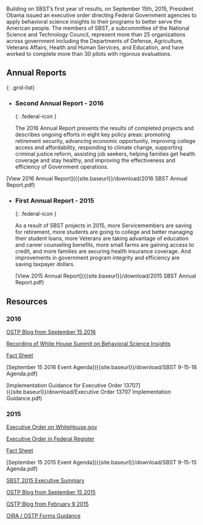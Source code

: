 Building on SBST’s first year of results, on September 15th, 2015, President Obama issued an executive order directing Federal Government agencies to apply behavioral science insights to their programs to better serve the American people. The members of SBST, a subcommittee of the National Science and Technology Council, represent more than 25 organizations across government including the Departments of Defense, Agriculture, Veterans Affairs, Health and Human Services, and Education, and have worked to complete more than 30 pilots with rigorous evaluations.

## Annual Reports
{: .grid-list}


* ### Second Annual Report - 2016
  {: .federal-icon }

  The 2016 Annual Report presents the results of completed projects and describes ongoing efforts in eight key policy areas: promoting retirement security, advancing economic opportunity, improving college access and affordability, responding to climate change, supporting criminal justice reform, assisting job seekers, helping families get health coverage and stay healthy, and improving the effectiveness and efficiency of Government operations.
  
 [View 2016 Annual Report]({{site.baseurl}}/download/2016 SBST Annual Report.pdf)

* ### First Annual Report - 2015
  {: .federal-icon }

  As a result of SBST projects in 2015, more Servicemembers are saving for retirement, more students are going to college and better managing their student loans, more Veterans are taking advantage of education and career counseling benefits, more small farms are gaining access to credit, and more families are securing health insurance coverage. And improvements in government program integrity and efficiency are saving taxpayer dollars.
  
  [View 2015 Annual Report]({{site.baseurl}}/download/2015 SBST Annual Report.pdf) 

## Resources

### 2016

[OSTP Blog from September 15 2016](https://www.whitehouse.gov/blog/2016/09/15/learn-how-behavioral-science-being-used-better-serve-american-people)

[Recording of White House Summit on Behavioral Science Insights](https://www.youtube.com/watch?v=Yfab39tvUv4)

[Fact Sheet]({{site.baseurl}}/download/2016%20Behavioral-Science-EO-Anniversary-Fact-Sheet.pdf)

[September 15 2016 Event Agenda]({{site.baseurl}}/download/SBST 9-15-16 Agenda.pdf)

[Implementation Guidance for Executive Order 13707]({{site.baseurl}}/download/Executive Order 13707 Implementation Guidance.pdf)

### 2015

[Executive Order on WhiteHouse.gov](https://www.whitehouse.gov/the-press-office/2015/09/15/executive-order-using-behavioral-science-insights-better-serve-american)  

[Executive Order in Federal Register](https://www.federalregister.gov/articles/2015/09/18/2015-23630/using-behavioral-science-insights-to-better-serve-the-american-people)

[Fact Sheet](https://www.whitehouse.gov/the-press-office/2015/09/15/fact-sheet-president-obama-signs-executive-order-white-house-announces)

[September 15 2015 Event Agenda]({{site.baseurl}}/download/SBST 9-15-15 Agenda.pdf)

[SBST 2015 Executive Summary]({{site.baseurl}}/download/2015-exec-summary.pdf)

[OSTP Blog from September 15 2015](https://www.whitehouse.gov/blog/2015/09/15/designing-federal-programs-american-people-mind)

[OSTP Blog from February 9 2015](https://www.whitehouse.gov/blog/2015/02/09/behavioral-science-insights-make-government-more-effective-simpler-and-more-user-fri)

[OIRA / OSTP Forms Guidance](https://www.whitehouse.gov/sites/default/files/omb/inforeg/memos/2015/behavioral-science-insights-and-federal-forms.pdf)
